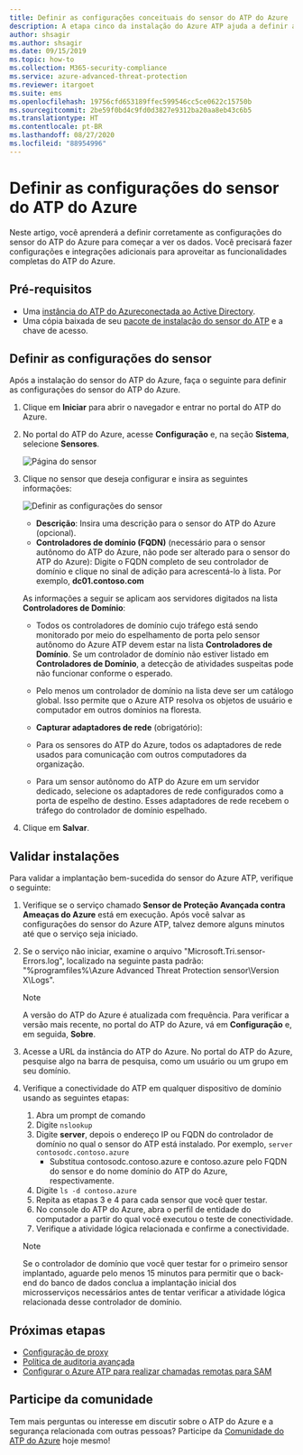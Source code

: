 ```yaml
---
title: Definir as configurações conceituais do sensor do ATP do Azure
description: A etapa cinco da instalação do Azure ATP ajuda a definir as configurações do sensor autônomo do Azure ATP.
author: shsagir
ms.author: shsagir
ms.date: 09/15/2019
ms.topic: how-to
ms.collection: M365-security-compliance
ms.service: azure-advanced-threat-protection
ms.reviewer: itargoet
ms.suite: ems
ms.openlocfilehash: 19756cfd653189ffec599546cc5ce0622c15750b
ms.sourcegitcommit: 2be59f0bd4c9fd0d3827e9312ba20aa8eb43c6b5
ms.translationtype: HT
ms.contentlocale: pt-BR
ms.lasthandoff: 08/27/2020
ms.locfileid: "88954996"
---
```

# <a name="configure-azure-atp-sensor-settings"></a>Definir as configurações do sensor do ATP do Azure

Neste artigo, você aprenderá a definir corretamente as configurações do sensor do ATP do Azure para começar a ver os dados. Você precisará fazer configurações e integrações adicionais para aproveitar as funcionalidades completas do ATP do Azure.

## <a name="prerequisites"></a>Pré-requisitos

- Uma [instância do ATP do Azure](install-atp-step1.md)[conectada ao Active Directory](install-atp-step2.md).
- Uma cópia baixada de seu [pacote de instalação do sensor do ATP](install-atp-step3.md) e a chave de acesso.

## <a name="configure-sensor-settings"></a>Definir as configurações do sensor

Após a instalação do sensor do ATP do Azure, faça o seguinte para definir as configurações do sensor do ATP do Azure.

1. Clique em **Iniciar** para abrir o navegador e entrar no portal do ATP do Azure.

1. No portal do ATP do Azure, acesse **Configuração** e, na seção **Sistema**, selecione **Sensores**.

    ![Página do sensor](media/atp-sensor-config.png)

1. Clique no sensor que deseja configurar e insira as seguintes informações:

    ![Definir as configurações do sensor](media/atp-sensor-config-2.png)

    - **Descrição**: Insira uma descrição para o sensor do ATP do Azure (opcional).
    - **Controladores de domínio (FQDN)** (necessário para o sensor autônomo do ATP do Azure, não pode ser alterado para o sensor do ATP do Azure): Digite o FQDN completo de seu controlador de domínio e clique no sinal de adição para acrescentá-lo à lista. Por exemplo, **dc01.contoso.com**

    As informações a seguir se aplicam aos servidores digitados na lista **Controladores de Domínio**:
    - Todos os controladores de domínio cujo tráfego está sendo monitorado por meio do espelhamento de porta pelo sensor autônomo do Azure ATP devem estar na lista **Controladores de Domínio**. Se um controlador de domínio não estiver listado em **Controladores de Domínio**, a detecção de atividades suspeitas pode não funcionar conforme o esperado.
    - Pelo menos um controlador de domínio na lista deve ser um catálogo global. Isso permite que o Azure ATP resolva os objetos de usuário e computador em outros domínios na floresta.

    - **Capturar adaptadores de rede** (obrigatório):

    - Para os sensores do ATP do Azure, todos os adaptadores de rede usados para comunicação com outros computadores da organização.
    - Para um sensor autônomo do ATP do Azure em um servidor dedicado, selecione os adaptadores de rede configurados como a porta de espelho de destino. Esses adaptadores de rede recebem o tráfego do controlador de domínio espelhado.

1. Clique em **Salvar**.

## <a name="validate-installations"></a>Validar instalações

Para validar a implantação bem-sucedida do sensor do Azure ATP, verifique o seguinte:

1. Verifique se o serviço chamado **Sensor de Proteção Avançada contra Ameaças do Azure** está em execução. Após você salvar as configurações do sensor do Azure ATP, talvez demore alguns minutos até que o serviço seja iniciado.

1. Se o serviço não iniciar, examine o arquivo "Microsoft.Tri.sensor-Errors.log", localizado na seguinte pasta padrão: "%programfiles%\Azure Advanced Threat Protection sensor\Version X\Logs".

    >[!NOTE]
    > A versão do ATP do Azure é atualizada com frequência. Para verificar a versão mais recente, no portal do ATP do Azure, vá em **Configuração** e, em seguida, **Sobre**.

1. Acesse a URL da instância do ATP do Azure. No portal do ATP do Azure, pesquise algo na barra de pesquisa, como um usuário ou um grupo em seu domínio.

1. Verifique a conectividade do ATP em qualquer dispositivo de domínio usando as seguintes etapas:
    1. Abra um prompt de comando
    1. Digite `nslookup`
    1. Digite **server**, depois o endereço IP ou FQDN do controlador de domínio no qual o sensor do ATP está instalado. Por exemplo, `server contosodc.contoso.azure`
        - Substitua contosodc.contoso.azure e contoso.azure pelo FQDN do sensor e do nome domínio do ATP do Azure, respectivamente.
    1. Digite `ls -d contoso.azure`
    1. Repita as etapas 3 e 4 para cada sensor que você quer testar.
    1. No console do ATP do Azure, abra o perfil de entidade do computador a partir do qual você executou o teste de conectividade.
    1. Verifique a atividade lógica relacionada e confirme a conectividade.

    > [!NOTE]
    >Se o controlador de domínio que você quer testar for o primeiro sensor implantado, aguarde pelo menos 15 minutos para permitir que o back-end do banco de dados conclua a implantação inicial dos microsserviços necessários antes de tentar verificar a atividade lógica relacionada desse controlador de domínio.

## <a name="next-steps"></a>Próximas etapas

- [Configuração de proxy](configure-proxy.md)
- [Política de auditoria avançada](configure-windows-event-collection.md)
- [Configurar o Azure ATP para realizar chamadas remotas para SAM](install-atp-step8-samr.md)

## <a name="join-the-community"></a>Participe da comunidade

Tem mais perguntas ou interesse em discutir sobre o ATP do Azure e a segurança relacionada com outras pessoas? Participe da [Comunidade do ATP do Azure](https://aka.ms/azureatpcommunity) hoje mesmo!